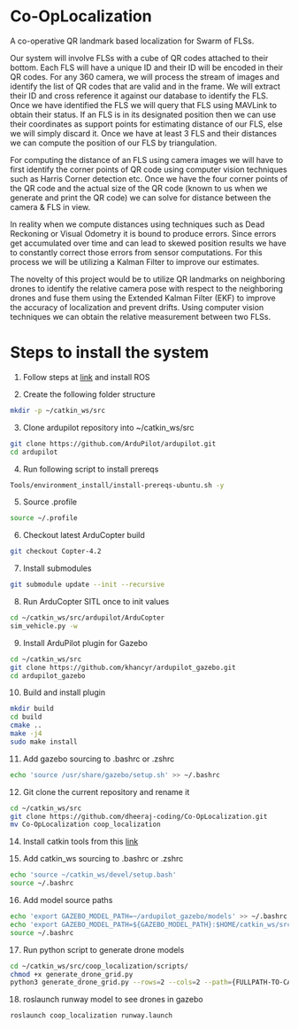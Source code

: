 # Co-OpLocalization

A co-operative QR landmark based localization for Swarm of FLSs. 

Our system will involve FLSs with a cube of QR codes attached to their bottom. 
Each FLS will have a unique ID and their ID will be encoded in their QR codes. 
For any 360 camera, we will process the stream of images and identify the list of QR codes that are valid and in the frame. 
We will extract their ID and cross reference it against our database to identify the FLS. 
Once we have identified the FLS we will query that FLS using MAVLink to obtain their status. 
If an FLS is in its designated position then we can use their coordinates as support points for estimating distance of our FLS, else we will simply discard it. 
Once we have at least 3 FLS and their distances we can compute the position of our FLS by triangulation.

For computing the distance of an FLS using camera images we will have to first identify the corner points of QR code using computer vision techniques such as Harris Corner detection etc. 
Once we have the four corner points of the QR code and the actual size of the QR code (known to us when we generate and print the QR code) we can solve for distance between the camera & FLS in view.

In reality when we compute distances using techniques such as Dead Reckoning or Visual Odometry it is bound to produce errors. 
Since errors get accumulated over time and can lead to skewed position results we have to constantly correct those errors from sensor computations. 
For this process we will be utilizing a Kalman Filter to improve our estimates.

The novelty of this project would be to utilize QR landmarks on neighboring drones to identify the relative camera pose with respect to the neighboring drones and fuse them using the Extended Kalman Filter (EKF) to improve the accuracy of localization and prevent drifts. 
Using computer vision techniques we can obtain the relative measurement between two FLSs.

# Steps to install the system

1. Follow steps at [link](http://wiki.ros.org/noetic/Installation/Ubuntu) and install ROS

2. Create the following folder structure 
```bash
mkdir -p ~/catkin_ws/src
```
3. Clone ardupilot repository into ~/catkin_ws/src
```bash
git clone https://github.com/ArduPilot/ardupilot.git
cd ardupilot
```
4. Run following script to install prereqs
```bash
Tools/environment_install/install-prereqs-ubuntu.sh -y
```
5. Source .profile
```bash
source ~/.profile
```
6. Checkout latest ArduCopter build
```bash
git checkout Copter-4.2
```
7. Install submodules
```bash
git submodule update --init --recursive
```
8. Run ArduCopter SITL once to init values
```bash
cd ~/catkin_ws/src/ardupilot/ArduCopter
sim_vehicle.py -w
```
9. Install ArduPilot plugin for Gazebo
```bash
cd ~/catkin_ws/src
git clone https://github.com/khancyr/ardupilot_gazebo.git
cd ardupilot_gazebo
```
10. Build and install plugin
```bash
mkdir build
cd build
cmake ..
make -j4
sudo make install
```
11. Add gazebo sourcing to .bashrc or .zshrc
```bash
echo 'source /usr/share/gazebo/setup.sh' >> ~/.bashrc
```
12. Git clone the current repository and rename it
```bash
cd ~/catkin_ws/src
git clone https://github.com/dheeraj-coding/Co-OpLocalization.git
mv Co-OpLocalization coop_localization
```
14. Install catkin tools from this [link](https://catkin-tools.readthedocs.io/en/latest/installing.html)

15. Add catkin_ws sourcing to .bashrc or .zshrc
```bash
echo 'source ~/catkin_ws/devel/setup.bash'
source ~/.bashrc
```

16. Add model source paths
```bash
echo 'export GAZEBO_MODEL_PATH=~/ardupilot_gazebo/models' >> ~/.bashrc
echo 'export GAZEBO_MODEL_PATH=${GAZEBO_MODEL_PATH}:$HOME/catkin_ws/src/coop_localization/models' >> ~/.bashrc
source ~/.bashrc
```
17. Run python script to generate drone models
```bash
cd ~/catkin_ws/src/coop_localization/scripts/
chmod +x generate_drone_grid.py
python3 generate_drone_grid.py --rows=2 --cols=2 --path={FULLPATH-TO-CATKIN_WS}/src/coop_localization/worlds/runway.world
```
18. roslaunch runway model to see drones in gazebo
```bash
roslaunch coop_localization runway.launch
```
